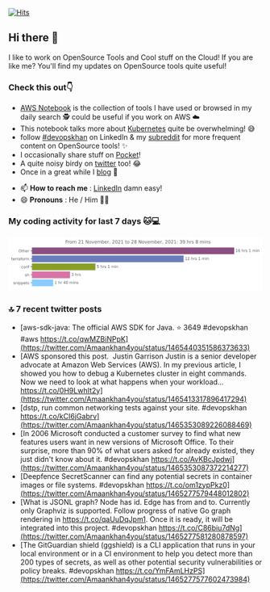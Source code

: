 [![Hits](https://hits.seeyoufarm.com/api/count/incr/badge.svg?url=https%3A%2F%2Fgithub.com%2Fakhan4u%2Fhit-counter&count_bg=%2379C83D&title_bg=%23555555&icon=&icon_color=%23E7E7E7&title=visits&edge_flat=false)](https://hits.seeyoufarm.com)

## Hi there 👋

I like to work on OpenSource Tools and Cool stuff on the Cloud! If you are like me? You'll find my updates on OpenSource tools quite useful!

### Check this out👇

* [AWS Notebook](https://histre.com/public/notebooks/dnllyanu/aws/) is the collection of tools I have used or browsed in my daily search 🕵️ could be useful if you work on AWS ☁️
* This notebook talks more about [Kubernetes](https://histre.com/public/notebooks/6uxdvo3y/kubernetes/) quite be overwhelming! 😅
* follow [#devopskhan](https://www.linkedin.com/feed/hashtag/devopskhan/) on LinkedIn & my [subreddit](https://www.reddit.com/r/devopskhan/) for more frequent content on OpenSource tools! ✨
* I occasionally share stuff on [Pocket](https://getpocket.com/@ej6g8d1dp2829A16a9Tf5d4T6bAMp3d8791rejDe86yem3bm4e14ex4fT4dluk29)!
* A quite noisy birdy on [twitter](https://twitter.com/Amaankhan4you) too! 😂
* Once in a great while I [blog](https://linuxparrot.com/) 😬


- 📫 **How to reach me** : [LinkedIn](https://www.linkedin.com/in/amaan-khan-linux-ninja) damn easy!
- 😄 **Pronouns** : He / Him 🤷‍♂️

### My coding activity for last 7 days 🐱💻

<img src="https://github.com/akhan4u/akhan4u/blob/main/images/stat.svg" alt="Amaan's Wakatime Activity!"/>

### 🔝 7 recent twitter posts
<!-- DEVDOJO:START -->
- [aws-sdk-java: The official AWS SDK for Java.
⭐️ 3649
#devopskhan #aws
https://t.co/qwMZBiNPpK](https://twitter.com/Amaankhan4you/status/1465440351586373633)
- [AWS sponsored this post.  Justin Garrison Justin is a senior developer advocate at Amazon Web Services &lpar;AWS&rpar;. In my previous article, I showed you how to debug a Kubernetes cluster in eight commands. Now we need to look at what happens when your workload… https://t.co/0H9LwhIt2y](https://twitter.com/Amaankhan4you/status/1465413317896417294)
- [dstp, run common networking tests against your site. #devopskhan https://t.co/kCI6jGabrv](https://twitter.com/Amaankhan4you/status/1465353089226088469)
- [In 2006 Microsoft conducted a customer survey to find what new features users want in new versions of Microsoft Office. To their surprise, more than 90% of what users asked for already existed, they just didn&#39;t know about it. #devopskhan https://t.co/AvKBcJpdwj](https://twitter.com/Amaankhan4you/status/1465353087372214277)
- [Deepfence SecretScanner can find any potential secrets in container images or file systems. #devopskhan https://t.co/om1zypPkz0](https://twitter.com/Amaankhan4you/status/1465277579448012802)
- [What is JSONL graph? Node has id. Edge has from and to. Currently only Graphviz is supported. Follow progress of native Go graph rendering in https://t.co/qaUuDqJpm1. Once it is ready, it will be integrated into this project. #devopskhan https://t.co/C86biu7dNg](https://twitter.com/Amaankhan4you/status/1465277581280878597)
- [The GitGuardian shield &lpar;ggshield&rpar; is a CLI application that runs in your local environment or in a CI environment to help you detect more than 200 types of secrets, as well as other potential security vulnerabilities or policy breaks. #devopskhan https://t.co/YmFAmLHzPS](https://twitter.com/Amaankhan4you/status/1465277577602473984)
<!-- DEVDOJO:END -->

<!-- ![Amaan's GitHub stats](https://github-readme-stats.vercel.app/api?username=akhan4u&count_private=true&show_icons=true&hide=contribs) -->
